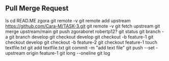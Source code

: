 ## Pull Merge Request
ls
cd READ.ME zgora
git remote -v 
git remote add upstream https://github.com/Cara-M/TASK-3.git
git remote -v
git fetch upstream
git merge upstream/main
git push
zgoraboret
robertp12?
git status
git branch -a
git branch develop
git checkout develop
git checkout -b feature-1
git checkout develop
git checkout -b feature-2
git checkout feature-1
touch textfile.txt
git add textfile.txt
git commit -m "add text file"
git push --set -upstream origin feature-1
git long --oneline
git log 
